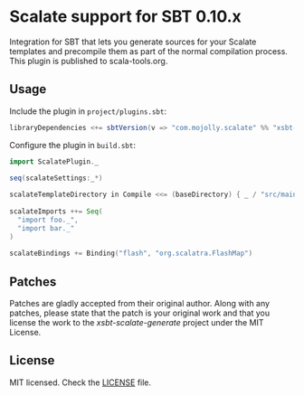 # Scalate support for SBT 0.10.x
 
Integration for SBT that lets you generate sources for your Scalate templates and precompile them as part of the normal compilation process. This plugin is published to scala-tools.org.
 
## Usage

Include the plugin in `project/plugins.sbt`:

```scala
libraryDependencies <+= sbtVersion(v => "com.mojolly.scalate" %% "xsbt-scalate-generator" % (v + "-0.1.5"))
```

Configure the plugin in `build.sbt`:

```scala
import ScalatePlugin._

seq(scalateSettings:_*)
      
scalateTemplateDirectory in Compile <<= (baseDirectory) { _ / "src/main/webapp/WEB-INF" }
    
scalateImports ++= Seq(
  "import foo._",
  "import bar._"
)
    
scalateBindings += Binding("flash", "org.scalatra.FlashMap")
```

## Patches

Patches are gladly accepted from their original author. Along with any patches, please state that the patch is your original work and that you license the work to the *xsbt-scalate-generate* project under the MIT License.
 
## License
 
MIT licensed. Check the [LICENSE](https://raw.github.com/mojolly/xsbt-scalate-generate/master/LICENSE) file.
